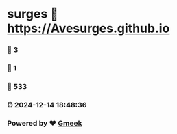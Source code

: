# surges :link: https://Avesurges.github.io 
### :page_facing_up: [3](https://Avesurges.github.io/tag.html) 
### :speech_balloon: 1 
### :hibiscus: 533 
### :alarm_clock: 2024-12-14 18:48:36 
### Powered by :heart: [Gmeek](https://github.com/Meekdai/Gmeek)
